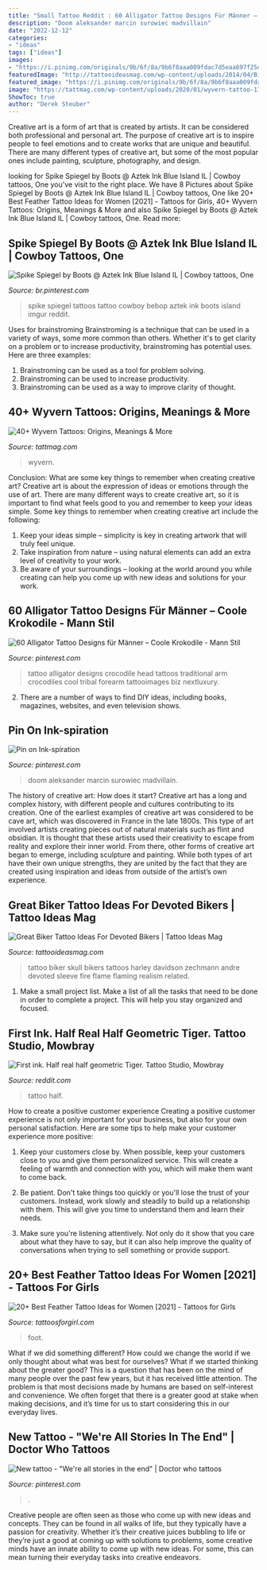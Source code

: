 ```yaml
---
title: "Small Tattoo Reddit : 60 Alligator Tattoo Designs Für Männer – Coole Krokodile"
description: "Doom aleksander marcin surowiec madvillain"
date: "2022-12-12"
categories:
- "ideas"
tags: ["ideas"]
images:
- "https://i.pinimg.com/originals/9b/6f/8a/9b6f8aaa009fdac7d5eaa697f25dd14f.jpg"
featuredImage: "http://tattooideasmag.com/wp-content/uploads/2014/04/Biker-Tattoo-Ideas-6.jpg"
featured_image: "https://i.pinimg.com/originals/9b/6f/8a/9b6f8aaa009fdac7d5eaa697f25dd14f.jpg"
image: "https://tattmag.com/wp-content/uploads/2020/01/wyvern-tattoo-17.jpg"
ShowToc: true
author: "Derek Steuber"
---
```



Creative art is a form of art that is created by artists. It can be considered both professional and personal art. The purpose of creative art is to inspire people to feel emotions and to create works that are unique and beautiful. There are many different types of creative art, but some of the most popular ones include painting, sculpture, photography, and design.

	

		
looking for Spike Spiegel by Boots @ Aztek Ink Blue Island IL | Cowboy tattoos, One you've visit to the right place. We have 8 Pictures about Spike Spiegel by Boots @ Aztek Ink Blue Island IL | Cowboy tattoos, One like 20+ Best Feather Tattoo Ideas for Women [2021] - Tattoos for Girls, 40+ Wyvern Tattoos: Origins, Meanings &amp; More and also Spike Spiegel by Boots @ Aztek Ink Blue Island IL | Cowboy tattoos, One. Read more:
		
    
## Spike Spiegel By Boots @ Aztek Ink Blue Island IL | Cowboy Tattoos, One

<img loading=lazy src="https://i.pinimg.com/736x/9b/2a/83/9b2a83ca9657c5f63c420a72bc643d3b.jpg" onerror="this.onerror=null;this.src='https://tse3.mm.bing.net/th?id=OIP.g4p8GvUVUfSvCE9z11obggHaJ4&amp;pid=15.1';" alt="Spike Spiegel by Boots @ Aztek Ink Blue Island IL | Cowboy tattoos, One">

_Source: br.pinterest.com_

>spike spiegel tattoos tattoo cowboy bebop aztek ink boots island imgur reddit. 

	

Uses for brainstroming
Brainstroming is a technique that can be used in a variety of ways, some more common than others. Whether it's to get clarity on a problem or to increase productivity, brainstroming has potential uses. Here are three examples: 

1) Brainstroming can be used as a tool for problem solving.
2) Brainstroming can be used to increase productivity.
3) Brainstroming can be used as a way to improve clarity of thought.

    
## 40+ Wyvern Tattoos: Origins, Meanings &amp; More

<img loading=lazy src="https://tattmag.com/wp-content/uploads/2020/01/wyvern-tattoo-17.jpg" onerror="this.onerror=null;this.src='https://tse1.mm.bing.net/th?id=OIP.DyfUPPLAgmnvvmsLyHnPmAHaKi&amp;pid=15.1';" alt="40+ Wyvern Tattoos: Origins, Meanings &amp; More">

_Source: tattmag.com_

>wyvern. 

	

Conclusion: What are some key things to remember when creating creative art?
Creative art is about the expression of ideas or emotions through the use of art. There are many different ways to create creative art, so it is important to find what feels good to you and remember to keep your ideas simple. Some key things to remember when creating creative art include the following:
1. Keep your ideas simple – simplicity is key in creating artwork that will truly feel unique.
2. Take inspiration from nature – using natural elements can add an extra level of creativity to your work.
3. Be aware of your surroundings – looking at the world around you while creating can help you come up with new ideas and solutions for your work.

    
## 60 Alligator Tattoo Designs Für Männer – Coole Krokodile - Mann Stil

<img loading=lazy src="https://i.pinimg.com/736x/f8/9c/fd/f89cfdd863fc3bff8eb02166d7817c17.jpg" onerror="this.onerror=null;this.src='https://tse4.mm.bing.net/th?id=OIP.Qr_MyZqp6vn6F9fZCff5EgHaHa&amp;pid=15.1';" alt="60 Alligator Tattoo Designs für Männer – Coole Krokodile - Mann Stil">

_Source: pinterest.com_

>tattoo alligator designs crocodile head tattoos traditional arm crocodiles cool tribal forearm tattooimages biz nextluxury. 

	

2. There are a number of ways to find DIY ideas, including books, magazines, websites, and even television shows.

    
## Pin On Ink-spiration

<img loading=lazy src="https://i.pinimg.com/originals/9b/6f/8a/9b6f8aaa009fdac7d5eaa697f25dd14f.jpg" onerror="this.onerror=null;this.src='https://tse3.mm.bing.net/th?id=OIP.R8ntVml8D6XrwD1ihkAPGAHaMR&amp;pid=15.1';" alt="Pin on Ink-spiration">

_Source: pinterest.com_

>doom aleksander marcin surowiec madvillain. 

	

The history of creative art: How does it start?
Creative art has a long and complex history, with different people and cultures contributing to its creation. One of the earliest examples of creative art was considered to be cave art, which was discovered in France in the late 1800s. This type of art involved artists creating pieces out of natural materials such as flint and obsidian. It is thought that these artists used their creativity to escape from reality and explore their inner world. From there, other forms of creative art began to emerge, including sculpture and painting. While both types of art have their own unique strengths, they are united by the fact that they are created using inspiration and ideas from outside of the artist’s own experience.

    
## Great Biker Tattoo Ideas For Devoted Bikers | Tattoo Ideas Mag

<img loading=lazy src="http://tattooideasmag.com/wp-content/uploads/2014/04/Biker-Tattoo-Ideas-6.jpg" onerror="this.onerror=null;this.src='https://tse4.mm.bing.net/th?id=OIP._iXwwuWqDo2kdNpFBllxmAHaN1&amp;pid=15.1';" alt="Great Biker Tattoo Ideas For Devoted Bikers | Tattoo Ideas Mag">

_Source: tattooideasmag.com_

>tattoo biker skull bikers tattoos harley davidson zechmann andre devoted sleeve fire flame flaming realism related. 

	

1. Make a small project list. Make a list of all the tasks that need to be done in order to complete a project. This will help you stay organized and focused. 

    
## First Ink. Half Real Half Geometric Tiger. Tattoo Studio, Mowbray

<img loading=lazy src="https://external-preview.redd.it/fFcm5NM-PnivqRHK12XoF4tWDV1mmpSMndCa0YjGmdU.jpg?auto=webp&amp;s=9f39b35dc9e974bca8c4ee73a04485c27d0a8fc5" onerror="this.onerror=null;this.src='https://tse3.mm.bing.net/th?id=OIP._JLYkPWUWch6KMagA1vxywHaNK&amp;pid=15.1';" alt="First ink. Half real half geometric Tiger. Tattoo Studio, Mowbray">

_Source: reddit.com_

>tattoo half. 

	

How to create a positive customer experience
Creating a positive customer experience is not only important for your business, but also for your own personal satisfaction. Here are some tips to help make your customer experience more positive:
1. Keep your customers close by. When possible, keep your customers close to you and give them personalized service. This will create a feeling of warmth and connection with you, which will make them want to come back.

2. Be patient. Don't take things too quickly or you'll lose the trust of your customers. Instead, work slowly and steadily to build up a relationship with them. This will give you time to understand them and learn their needs.

3. Make sure you're listening attentively. Not only do it show that you care about what they have to say, but it can also help improve the quality of conversations when trying to sell something or provide support.

    
## 20+ Best Feather Tattoo Ideas For Women [2021] - Tattoos For Girls

<img loading=lazy src="https://www.tattoosforgirl.com/wp-content/uploads/2020/01/15-2.jpg" onerror="this.onerror=null;this.src='https://tse4.mm.bing.net/th?id=OIP.nuvPvNswFFKiN-ywpX3BQwHaJ4&amp;pid=15.1';" alt="20+ Best Feather Tattoo Ideas for Women [2021] - Tattoos for Girls">

_Source: tattoosforgirl.com_

>foot. 

	

What if we did something different?
How could we change the world if we only thought about what was best for ourselves? What if we started thinking about the greater good? This is a question that has been on the mind of many people over the past few years, but it has received little attention. The problem is that most decisions made by humans are based on self-interest and convenience. We often forget that there is a greater good at stake when making decisions, and it’s time for us to start considering this in our everyday lives.

    
## New Tattoo - &quot;We&#039;re All Stories In The End&quot; | Doctor Who Tattoos

<img loading=lazy src="https://i.pinimg.com/originals/00/61/f1/0061f13a822bdd6c4d637b9e71bf605d.jpg" onerror="this.onerror=null;this.src='https://tse3.mm.bing.net/th?id=OIP.a6lAXAd7eb7dCQf_02LsXwHaJ4&amp;pid=15.1';" alt="New tattoo - &quot;We&#039;re all stories in the end&quot; | Doctor who tattoos">

_Source: pinterest.com_

>. 

	

Creative people are often seen as those who come up with new ideas and concepts. They can be found in all walks of life, but they typically have a passion for creativity. Whether it’s their creative juices bubbling to life or they’re just a good at coming up with solutions to problems, some creative minds have an innate ability to come up with new ideas. For some, this can mean turning their everyday tasks into creative endeavors.

